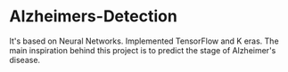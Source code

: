 # Alzheimers-Detection
It's based on Neural Networks. Implemented TensorFlow and K eras. The main inspiration behind this project is to predict the stage of Alzheimer's disease. 
